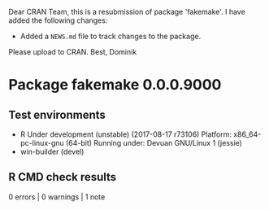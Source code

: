 Dear CRAN Team,
this is a resubmission of package 'fakemake'. I have added the following changes:

* Added a `NEWS.md` file to track changes to the package.


Please upload to CRAN.
Best, Dominik

# Package fakemake 0.0.0.9000
## Test  environments 
- R Under development (unstable) (2017-08-17 r73106)
  Platform: x86_64-pc-linux-gnu (64-bit)
  Running under: Devuan GNU/Linux 1 (jessie)
- win-builder (devel)

## R CMD check results
0 errors | 0 warnings | 1 note 
